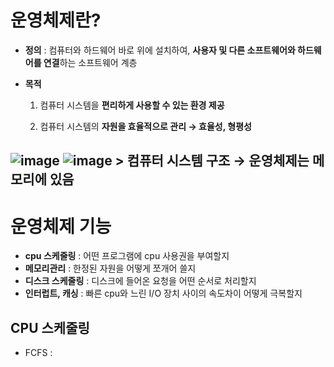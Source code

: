 # 운영체제란?

- **정의** : 컴퓨터와 하드웨어 바로 위에 설치하여, **사용자 및 다른 소프트웨어와 하드웨어를 연결**하는 소프트웨어 계층
- **목적**

    1) 컴퓨터 시스템을 **편리하게 사용할 수 있는 환경 제공**

    2) 컴퓨터 시스템의 **자원을 효율적으로 관리 → 효율성, 형평성**

![image](https://user-images.githubusercontent.com/72757829/104917222-77a35b80-59d6-11eb-812c-5cb2db1234ef.png)  ![image](https://user-images.githubusercontent.com/72757829/104917255-85f17780-59d6-11eb-8078-346b8b63c3ef.png)  > **컴퓨터 시스템 구조** → 운영체제는 **메모리**에 있음     
----     
# 운영체제 기능    
- **cpu 스케줄링** : 어떤 프로그램에 cpu 사용권을 부여할지    
- **메모리관리** : 한정된 자원을 어떻게 쪼개어 쓸지     
- **디스크 스케줄링** : 디스크에 들어온 요청을 어떤 순서로 처리할지     
- **인터럽트, 캐싱** : 빠른 cpu와 느린 I/O 장치 사이의 속도차이 어떻게 극복할지    

## CPU 스케줄링   
- FCFS : 
